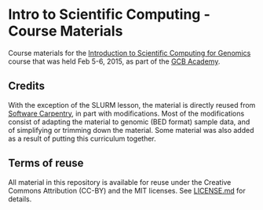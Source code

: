 Intro to Scientific Computing - Course Materials
=================================================

Course materials for the [Introduction to Scientific Computing for Genomics]
course that was held Feb 5-6, 2015, as part of the [GCB Academy].

Credits
-------

With the exception of the SLURM lesson, the material is directly reused from
[Software Carpentry], in part with modifications. Most of the modifications
consist of adapting the material to genomic (BED format) sample data, and of
simplifying or trimming down the material. Some material was also added as
a result of putting this curriculum together.

Terms of reuse
--------------

All material in this repository is available for reuse under the Creative
Commons Attribution (CC-BY) and the MIT licenses. See [LICENSE.md] for
details.

[Introduction to Scientific Computing for Genomics]: http://duke-gcb.github.io/SciComp-Feb-2015/
[GCB Academy]: http://www.genome.duke.edu/gcb-academy/
[Software Carpentry]: http://software-carpentry.org/
[LICENSE.md]: LICENSE.md
